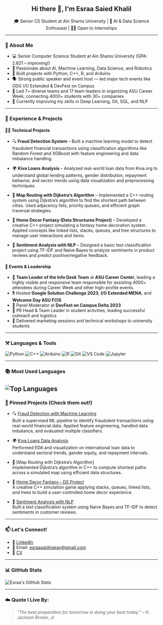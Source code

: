 <h2 align="center">Hi there 👋, I'm Esraa Saied Khalil</h2>
<p align="center">🎓  Senior CS Student at Ain Shams University | 🤖 AI & Data Science Enthusiast | 👩‍💻 Open to Internships</p>

---

### 🧠 About Me
- 💻 Senior Computer Science Student at Ain Shams University (GPA: 2.821 – improving!)
- 🤖 Passionate about AI, Machine Learning, Data Science, and Robotics
- 🧪 Built projects with Python, C++, R, and Arduino
- 🗣 Strong public speaker and event host — led major tech events like GDG I/O Extended & DevFest on Campus
- 🧭 Led 7+ diverse teams and 17 team leaders in organizing ASU Career Week, connecting 4000+ students with 30+ companies
- 🌱 Currently improving my skills in Deep Learning, Git, SQL, and NLP

---

### 💼 Experience & Projects

#### 👩‍💻 Technical Projects
- 🔍 **Fraud Detection System** – Built a machine learning model to detect fraudulent financial transactions using classification algorithms like Random Forest and XGBoost with feature engineering and data imbalance handling.
  
- 🌍 **Kiva Loans Analysis** – Analyzed real-world loan data from Kiva.org to understand global lending patterns, gender distribution, repayment behavior, and sector trends using data visualization and preprocessing techniques.
  
- 🧭 **Map Routing with Dijkstra’s Algorithm** – Implemented a C++ routing system using Dijkstra’s algorithm to find the shortest path between cities. Used adjacency lists, priority queues, and efficient graph traversal strategies.
  
- 🧱 **Home Decor Fantasy (Data Structures Project)** – Developed a creative C++ project simulating a fantasy home decoration system. Applied concepts like linked lists, stacks, queues, and tree structures to manage user interactions and items.
    
- 💬 **Sentiment Analysis with NLP** – Designed a basic text classification project using TF-IDF and Naive Bayes to analyze sentiments in product reviews and predict positive/negative feedback.



#### 🎤 Events & Leadership
- 🧭 **Team Leader of the Info Desk Team** at **ASU Career Center**, leading a highly visible and responsive team responsible for assisting 4000+ attendees during Career Week and other high-profile events.
- 🎙️ Hosted **Google Solution Challenge 2023**, **I/O Extended MENA**, and **Welcome Day ASU FCIS**
- 🧠 Panel Moderator at **DevFest on Campus Delta 2023**
- 🤝 PR Head & Team Leader in student activities, leading successful outreach and logistics
- 📣 Delivered marketing sessions and technical workshops to university students

---

### ⚒️ Languages & Tools
![Python](https://img.shields.io/badge/-Python-black?style=flat-square&logo=python)
![C++](https://img.shields.io/badge/-C++-black?style=flat-square&logo=c%2B%2B)
![Arduino](https://img.shields.io/badge/-Arduino-black?style=flat-square&logo=arduino)
![R](https://img.shields.io/badge/-R-black?style=flat-square&logo=r)
![Git](https://img.shields.io/badge/-Git-black?style=flat-square&logo=git)
![VS Code](https://img.shields.io/badge/-VS%20Code-black?style=flat-square&logo=visual-studio-code)
![Jupyter](https://img.shields.io/badge/-Jupyter-black?style=flat-square&logo=jupyter)

---
### 📚 Most Used Languages

![Top Languages](https://github-readme-stats.vercel.app/api/top-langs/?username=esraasaidmaray&layout=compact&theme=tokyonight)
---

### 📌 Pinned Projects (Check them out!)
- 🔍 [Fraud Detection with Machine Learning](https://github.com/esraasaidmaray/Fraud-Detection-for-financial-transaction-project)  
  Built a supervised ML pipeline to identify fraudulent transactions using real-world financial data. Applied feature engineering, handled data imbalance, and evaluated multiple classifiers.

- 🌍 [Kiva Loans Data Analysis](https://github.com/esraasaidmaray/Kiva-Loans-Analysis-and-Forecasting-Project)  
  Performed EDA and visualization on international loan data to understand sectoral trends, gender equity, and repayment intervals.

- 🧭 [Map Routing with Dijkstra’s Algorithm]  
  Implemented Dijkstra’s algorithm in C++ to compute shortest paths across a simulated map using efficient data structures.

- 🧱 [Home Decor Fantasy – DS Project](https://github.com/esraasaidmaray/Home-Decor_Fantasy_DS-Project)  
  A creative C++ simulation game applying stacks, queues, linked lists, and trees to build a user-controlled home decor experience.

- 💬 [Sentiment Analysis with NLP](https://github.com/esraasaidmaray/Sentiment_Analysis_AI-Project)  
  Built a text classification system using Naive Bayes and TF-IDF to detect sentiments in customer reviews.


---

### 📫 Let's Connect!
- 💼 [LinkedIn](https://www.linkedin.com/in/esraasaiedkhalil/)
- 📧 Email: esraasaidmaray@gmail.com
- 📂 [ CV ](https://drive.google.com/file/d/1fXOAhp6aH0lG284qb3glrKguQtGtnxVc/view?usp=sharing)

---

### 📊 GitHub Stats
![Esraa's GitHub Stats](https://github-readme-stats.vercel.app/api?username=esraasaidmaray&show_icons=true&theme=radical)

---

### ☁️ Quote I Live By:
> *"The best preparation for tomorrow is doing your best today."* – H. Jackson Brown, Jr
